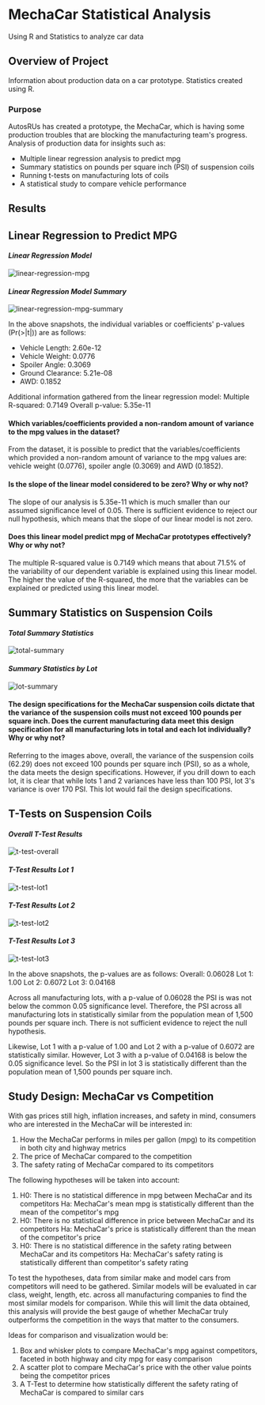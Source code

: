 # MechaCar Statistical Analysis

Using R and Statistics to analyze car data

## Overview of Project

Information about production data on a car prototype. Statistics created using R. 

### Purpose

AutosRUs has created a prototype, the MechaCar, which is having some production troubles that are blocking the manufacturing team's progress. Analysis of production data for insights such as:
- Multiple linear regression analysis to predict mpg
- Summary statistics on pounds per square inch (PSI) of suspension coils
- Running t-tests on manufacturing lots of coils
- A statistical study to compare vehicle performance

## Results

## Linear Regression to Predict MPG

#### *Linear Regression Model*
![linear-regression-mpg](https://user-images.githubusercontent.com/108373151/196009304-20278b1f-af79-48c7-ab27-c0856f18e494.jpg)

#### *Linear Regression Model Summary*
![linear-regression-mpg-summary](https://user-images.githubusercontent.com/108373151/196009309-f4998d6b-1028-41de-b8e5-c65d2a6b7e1b.jpg)

In the above snapshots, the individual variables or coefficients' p-values (Pr(>|t|)) are as follows:
- Vehicle Length: 2.60e-12
- Vehicle Weight: 0.0776
- Spoiler Angle: 0.3069
- Ground Clearance: 5.21e-08
- AWD: 0.1852

Additional information gathered from the linear regression model:
Multiple R-squared: 0.7149
Overall p-value: 5.35e-11

#### Which variables/coefficients provided a non-random amount of variance to the mpg values in the dataset?

From the dataset, it is possible to predict that the variables/coefficients which provided a non-random amount of variance to the mpg values are: vehicle weight (0.0776), spoiler angle (0.3069) and AWD (0.1852).

#### Is the slope of the linear model considered to be zero? Why or why not?

The slope of our analysis is 5.35e-11 which is much smaller than our assumed significance level of 0.05. There is sufficient evidence to reject our null hypothesis, which means that the slope of our linear model is not zero.

#### Does this linear model predict mpg of MechaCar prototypes effectively? Why or why not?

The multiple R-squared value is 0.7149 which means that about 71.5% of the variability of our dependent variable is explained using this linear model. The higher the value of the R-squared, the more that the variables can be explained or predicted using this linear model.

## Summary Statistics on Suspension Coils

#### *Total Summary Statistics*
![total-summary](https://user-images.githubusercontent.com/108373151/196010404-e6fb1717-10e8-4317-885f-df229a6874cd.jpg)

#### *Summary Statistics by Lot*
![lot-summary](https://user-images.githubusercontent.com/108373151/196010414-f27bee69-bab7-49bf-a5bc-57bf8e81ea90.jpg)

#### The design specifications for the MechaCar suspension coils dictate that the variance of the suspension coils must not exceed 100 pounds per square inch. Does the current manufacturing data meet this design specification for all manufacturing lots in total and each lot individually? Why or why not?

Referring to the images above, overall, the variance of the suspension coils (62.29) does not exceed 100 pounds per square inch (PSI), so as a whole, the data meets the design specifications. However, if you drill down to each lot, it is clear that while lots 1 and 2 variances have less than 100 PSI, lot 3's variance is over 170 PSI. This lot would fail the design specifications.

## T-Tests on Suspension Coils

#### *Overall T-Test Results*
![t-test-overall](https://user-images.githubusercontent.com/108373151/196010666-fb8fb3ae-e202-4315-844b-3f8c22e5daaf.jpg)

#### *T-Test Results Lot 1*
![t-test-lot1](https://user-images.githubusercontent.com/108373151/196010620-3c3f2fcf-de05-4680-9292-dc18a219c066.jpg)

#### *T-Test Results Lot 2*
![t-test-lot2](https://user-images.githubusercontent.com/108373151/196010626-7a72533e-cc00-4c26-a91a-ef5596618791.jpg)

#### *T-Test Results Lot 3*
![t-test-lot3](https://user-images.githubusercontent.com/108373151/196010632-a3ea9989-6d8e-49e2-a4d8-3a3750dbf639.jpg)

In the above snapshots, the p-values are as follows:
Overall: 0.06028
Lot 1: 1.00
Lot 2: 0.6072
Lot 3: 0.04168

Across all manufacturing lots, with a p-value of 0.06028 the PSI is was not below the common 0.05 significance level. Therefore, the PSI across all manufacturing lots in statistically similar from the population mean of 1,500 pounds per square inch. There is not sufficient evidence to reject the null hypothesis.

Likewise, Lot 1 with a p-value of 1.00 and Lot 2 with a p-value of 0.6072 are statistically similar. However, Lot 3 with a p-value of 0.04168 is below the 0.05 significance level. So the PSI in lot 3 is statistically different than the population mean of 1,500 pounds per square inch.

## Study Design: MechaCar vs Competition

With gas prices still high, inflation increases, and safety in mind, consumers who are interested in the MechaCar will be interested in:
1) How the MechaCar performs in miles per gallon (mpg) to its competition in both city and highway metrics
2) The price of MechaCar compared to the competition
3) The safety rating of MechaCar compared to its competitors

The following hypotheses will be taken into account:
1) H0: There is no statistical difference in mpg between MechaCar and its competitors
Ha: MechaCar's mean mpg is statistically different than the mean of the competitor's mpg
2) H0: There is no statistical difference in price between MechaCar and its competitors
Ha: MechaCar's price is statistically different than the mean of the competitor's price
3) H0: There is no statistical difference in the safety rating between MechaCar and its competitors
Ha: MechaCar's safety rating is statistically different than competitor's safety rating

To test the hypotheses, data from similar make and model cars from competitors will need to be gathered. Similar models will be evaluated in car class, weight, length, etc. across all manufacturing companies to find the most similar models for comparison. While this will limit the data obtained, this analysis will provide the best gauge of whether MechaCar truly outperforms the competition in the ways that matter to the consumers.

Ideas for comparison and visualization would be:
1) Box and whisker plots to compare MechaCar's mpg against competitors, faceted in both highway and city mpg for easy comparison
2) A scatter plot to compare MechaCar's price with the other value points being the competitor prices
3) A T-Test to determine how statistically different the safety rating of MechaCar is compared to similar cars